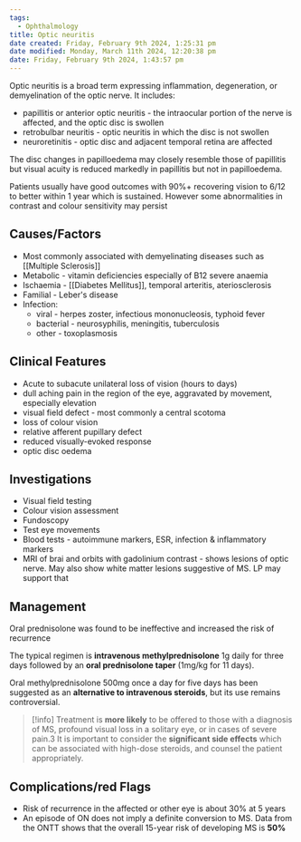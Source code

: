 ```yaml
---
tags:
  - Ophthalmology
title: Optic neuritis
date created: Friday, February 9th 2024, 1:25:31 pm
date modified: Monday, March 11th 2024, 12:20:38 pm
date: Friday, February 9th 2024, 1:43:57 pm
---
```


Optic neuritis is a broad term expressing inflammation, degeneration, or demyelination of the optic nerve. It includes:  
- papillitis or anterior optic neuritis - the intraocular portion of the nerve is affected, and the optic disc is swollen
- retrobulbar neuritis - optic neuritis in which the disc is not swollen
- neuroretinitis - optic disc and adjacent temporal retina are affected

The disc changes in papilloedema may closely resemble those of papillitis but visual acuity is reduced markedly in papillitis but not in papilloedema.

Patients usually have good outcomes with 90%+ recovering vision to 6/12 to better within 1 year which is sustained. However some abnormalities in contrast and colour sensitivity may persist 

## Causes/Factors

- Most commonly associated with demyelinating diseases such as [[Multiple Sclerosis]]
- Metabolic - vitamin deficiencies especially of B12 severe anaemia 
- Ischaemia - [[Diabetes Mellitus]], temporal arteritis, ateriosclerosis
- Familial - Leber's disease
- Infection:
	- viral - herpes zoster, infectious mononucleosis, typhoid fever
	- bacterial - neurosyphilis, meningitis, tuberculosis
	- other - toxoplasmosis

## Clinical Features

- Acute to subacute unilateral loss of vision (hours to days)
- dull aching pain in the region of the eye, aggravated by movement, especially elevation
- visual field defect - most commonly a central scotoma
- loss of colour vision
- relative afferent pupillary defect
- reduced visually-evoked response
- optic disc oedema
## Investigations

- Visual field testing
- Colour vision assessment
- Fundoscopy
- Test eye movements
- Blood tests - autoimmune markers, ESR, infection & inflammatory markers 
- MRI of brai and orbits with gadolinium contrast - shows lesions of optic nerve. May also show white matter lesions suggestive of MS. LP may support that 

## Management

Oral prednisolone was found to be ineffective and increased the risk of recurrence

The typical regimen is **intravenous methylprednisolone** 1g daily for three days followed by an **oral prednisolone taper** (1mg/kg for 11 days).

Oral methylprednisolone 500mg once a day for five days has been suggested as an **alternative to intravenous steroids**, but its use remains controversial.

> [!info]
> Treatment is **more likely** to be offered to those with a diagnosis of MS, profound visual loss in a solitary eye, or in cases of severe pain.3 It is important to consider the **significant side effects** which can be associated with high-dose steroids, and counsel the patient appropriately.

## Complications/red Flags

- Risk of recurrence in the affected or other eye is about 30% at 5 years 
- An episode of ON does not imply a definite conversion to MS. Data from the ONTT shows that the overall 15-year risk of developing MS is **50%**


